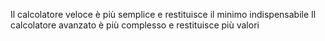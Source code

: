 Il calcolatore veloce è più semplice e restituisce il minimo indispensabile
Il calcolatore avanzato è più complesso e restituisce più valori
